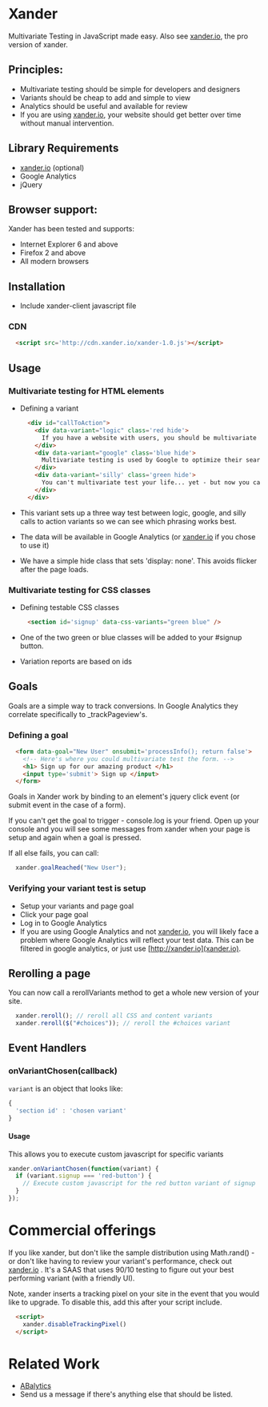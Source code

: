 # Xander 

Multivariate Testing in JavaScript made easy.  Also see [xander.io](http://xander.io), the pro version of xander.

## Principles:

* Multivariate testing should be simple for developers and designers
* Variants should be cheap to add and simple to view
* Analytics should be useful and available for review
* If you are using [xander.io](http://xander.io), your website should get better over time without manual intervention.

## Library Requirements

* [xander.io](http://xander.io) (optional)
* Google Analytics 
* jQuery

## Browser support:
Xander has been tested and supports:
* Internet Explorer 6 and above
* Firefox 2 and above
* All modern browsers

## Installation

* Include xander-client javascript file

### CDN 

```html
  <script src='http://cdn.xander.io/xander-1.0.js'></script>
```

## Usage

### Multivariate testing for HTML elements 

* Defining a variant
    ```html
      <div id="callToAction">
        <div data-variant="logic" class='red hide'>
          If you have a website with users, you should be multivariate testing.  It's the only way to ensure your changes are actually what users want.
        </div>
        <div data-variant="google" class='blue hide'>
          Multivariate testing is used by Google to optimize their search results.
        </div>
        <div data-variant='silly' class='green hide'>
          You can't multivariate test your life... yet - but now you can easily multivariate test your websites!
        </div>
      </div>
    ```

* This variant sets up a three way test between logic, google, and silly calls to action variants so we can see which phrasing works best. 
* The data will be available in Google Analytics (or [xander.io](http://xander.io) if you chose to use it)
* We have a simple hide class that sets 'display: none'.  This avoids flicker after the page loads.

### Multivariate testing for CSS classes

* Defining testable CSS classes
    ```html 
      <section id='signup' data-css-variants="green blue" />
    ```

* One of the two green or blue classes will be added to your #signup button.
* Variation reports are based on ids 

## Goals

Goals are a simple way to track conversions.  In Google Analytics they correlate specifically to _trackPageview's.

### Defining a goal

```html
  <form data-goal="New User" onsubmit='processInfo(); return false'>
    <!-- Here's where you could multivariate test the form. -->
    <h1> Sign up for our amazing product </h1>
    <input type='submit'> Sign up </input>
  </form>
```

Goals in Xander work by binding to an element's jquery click event (or submit event in the case of a form).  

If you can't get the goal to trigger - console.log is your friend.  Open up your console and you will see some messages from xander when your page is setup and again when a goal is pressed.

If all else fails, you can call:

```javascript
  xander.goalReached("New User");
```


### Verifying your variant test is setup
<!--
#### Step 1 - Verify Goals

* use ?showVariants=true in your test URL.
* the current variant selected and goals completed this session are shown at the top of the page.
* click your goal
* watch your goal count increase

---

#### Step 2 - verify with Google Analytics
-->
* Setup your variants and page goal
* Click your page goal
* Log in to Google Analytics
* If you are using Google Analytics and not [xander.io](xander.io), you will likely face a problem where Google Analytics will reflect your test data.  This can be filtered in google analytics, or just use [http://xander.io](xander.io).

## Rerolling a page

You can now call a rerollVariants method to get a whole new version of your site.

```js
  xander.reroll(); // reroll all CSS and content variants
  xander.reroll($("#choices")); // reroll the #choices variant
```

## Event Handlers

### onVariantChosen(callback)

`variant` is an object that looks like:
```js
{
  'section id' : 'chosen variant'
}
```

#### Usage

This allows you to execute custom javascript
for specific variants

```js
xander.onVariantChosen(function(variant) {
  if (variant.signup === 'red-button') {
    // Execute custom javascript for the red button variant of signup
  }
});
```

# Commercial offerings

If you like xander, but don't like the sample distribution using Math.rand() - or don't like having to review your variant's performance, check out [xander.io](http://xander.io) .  It's a SAAS that uses 90/10 testing to figure out your best performing variant (with a friendly UI).

Note, xander inserts a tracking pixel on your site in the event that you would
like to upgrade.  To disable this, add this after your script include.
```html
  <script>
    xander.disableTrackingPixel()
  </script>
```

# Related Work

* [ABalytics](https://github.com/danmaz74/ABalytics)
* Send us a message if there's anything else that should be listed.
